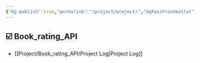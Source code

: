 ```yaml
---
{"dg-publish":true,"permalink":"/project/project/","dgPassFrontmatter":true,"noteIcon":"","created":"2024-11-05T03:41:07.729+09:00","updated":"2024-11-05T20:01:37.685+09:00"}
---
```



## ☑️ Book_rating_API
- [[Project/Book_rating_API/Project Log\|Project Log]]
